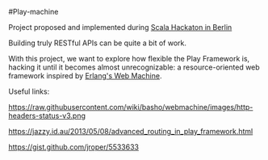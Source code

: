 
#Play-machine

Project proposed and implemented during [Scala Hackaton in Berlin](http://www.meetup.com/Scala-Berlin-Brandenburg/events/213681812/)

Building truly RESTful APIs can be quite a bit of work. 

With this project, we want to explore how flexible the Play Framework is, hacking it until it becomes almost unrecognizable: a resource-oriented web framework inspired by [Erlang's Web Machine](https://github.com/basho/webmachine).


Useful links:

https://raw.githubusercontent.com/wiki/basho/webmachine/images/http-headers-status-v3.png

https://jazzy.id.au/2013/05/08/advanced_routing_in_play_framework.html

https://gist.github.com/jroper/5533633
